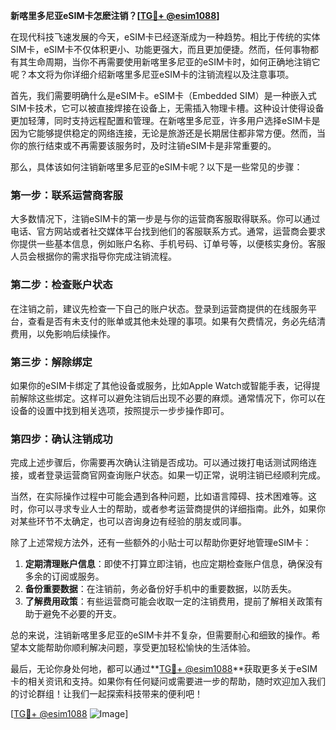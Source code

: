 **新喀里多尼亚eSIM卡怎麽注销？[[TG💪+ @esim1088](https://t.me/s/esim1088)]**

在现代科技飞速发展的今天，eSIM卡已经逐渐成为一种趋势。相比于传统的实体SIM卡，eSIM卡不仅体积更小、功能更强大，而且更加便捷。然而，任何事物都有其生命周期，当你不再需要使用新喀里多尼亚的eSIM卡时，如何正确地注销它呢？本文将为你详细介绍新喀里多尼亚eSIM卡的注销流程以及注意事项。

首先，我们需要明确什么是eSIM卡。eSIM卡（Embedded SIM）是一种嵌入式SIM卡技术，它可以被直接焊接在设备上，无需插入物理卡槽。这种设计使得设备更加轻薄，同时支持远程配置和管理。在新喀里多尼亚，许多用户选择eSIM卡是因为它能够提供稳定的网络连接，无论是旅游还是长期居住都非常方便。然而，当你的旅行结束或不再需要该服务时，及时注销eSIM卡是非常重要的。

那么，具体该如何注销新喀里多尼亚的eSIM卡呢？以下是一些常见的步骤：

### **第一步：联系运营商客服**
大多数情况下，注销eSIM卡的第一步是与你的运营商客服取得联系。你可以通过电话、官方网站或者社交媒体平台找到他们的客服联系方式。通常，运营商会要求你提供一些基本信息，例如账户名称、手机号码、订单号等，以便核实身份。客服人员会根据你的需求指导你完成注销流程。

### **第二步：检查账户状态**
在注销之前，建议先检查一下自己的账户状态。登录到运营商提供的在线服务平台，查看是否有未支付的账单或其他未处理的事项。如果有欠费情况，务必先结清费用，以免影响后续操作。

### **第三步：解除绑定**
如果你的eSIM卡绑定了其他设备或服务，比如Apple Watch或智能手表，记得提前解除这些绑定。这样可以避免注销后出现不必要的麻烦。通常情况下，你可以在设备的设置中找到相关选项，按照提示一步步操作即可。

### **第四步：确认注销成功**
完成上述步骤后，你需要再次确认注销是否成功。可以通过拨打电话测试网络连接，或者登录运营商官网查询账户状态。如果一切正常，说明注销已经顺利完成。

当然，在实际操作过程中可能会遇到各种问题，比如语言障碍、技术困难等。这时，你可以寻求专业人士的帮助，或者参考运营商提供的详细指南。此外，如果你对某些环节不太确定，也可以咨询身边有经验的朋友或同事。

除了上述常规方法外，还有一些额外的小贴士可以帮助你更好地管理eSIM卡：

1. **定期清理账户信息**：即使不打算立即注销，也应定期检查账户信息，确保没有多余的订阅或服务。
2. **备份重要数据**：在注销前，务必备份好手机中的重要数据，以防丢失。
3. **了解费用政策**：有些运营商可能会收取一定的注销费用，提前了解相关政策有助于避免不必要的开支。

总的来说，注销新喀里多尼亚的eSIM卡并不复杂，但需要耐心和细致的操作。希望本文能帮助你顺利解决问题，享受更加轻松愉快的生活体验。

最后，无论你身处何地，都可以通过**[TG💪+ @esim1088](https://t.me/s/esim1088)**获取更多关于eSIM卡的相关资讯和支持。如果你有任何疑问或需要进一步的帮助，随时欢迎加入我们的讨论群组！让我们一起探索科技带来的便利吧！

[[TG💪+ @esim1088](https://t.me/s/esim1088) ![Image](https://i.postimg.cc/4NQfJmqS/Snipaste-2025-05-13-00-14-12.png)]